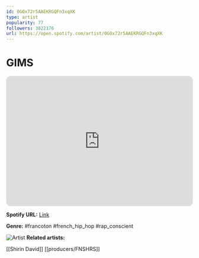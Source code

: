 ```yaml
---
id: 0GOx72r5AAEKRGQFn3xqXK
type: artist
popularity: 77
followers: 3022176
url: https://open.spotify.com/artist/0GOx72r5AAEKRGQFn3xqXK
---
```

# GIMS

<iframe style="border-radius:12px" src="https://open.spotify.com/embed/artist/0GOx72r5AAEKRGQFn3xqXK" width="100%" height="352" frameBorder="0" allowfullscreen="" allow="autoplay; clipboard-write; encrypted-media; fullscreen; picture-in-picture" loading="lazy"></iframe>

**Spotify URL:** [Link](https://open.spotify.com/artist/0GOx72r5AAEKRGQFn3xqXK)

**Genre:**  #francoton #french_hip_hop #rap_conscient

![Artist](https://i.scdn.co/image/ab6761610000e5eb6dbfa852af972bc6c80c469b)
**Related artists:**

[[Shirin David]]
[[producers/FNSHRS]]
